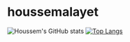 # houssemalayet
![Houssem's GitHub stats](https://github-readme-stats.vercel.app/api?username=houssemalayet&show_icons=true&theme=radical)
[![Top Langs](https://github-readme-stats.vercel.app/api/top-langs/?username=houssemalayet&show_icons=true&theme=radical)](https://github.com/houssemalayet/github-readme-stats)
